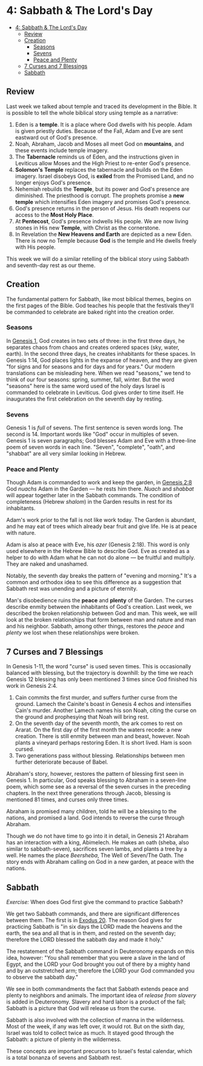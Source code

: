 # 4: Sabbath & The Lord's Day

<!-- TOC -->

- [4: Sabbath & The Lord's Day](#4-sabbath--the-lords-day)
  - [Review](#review)
  - [Creation](#creation)
    - [Seasons](#seasons)
    - [Sevens](#sevens)
    - [Peace and Plenty](#peace-and-plenty)
  - [7 Curses and 7 Blessings](#7-curses-and-7-blessings)
  - [Sabbath](#sabbath)

<!-- /TOC -->

## Review

Last week we talked about temple and traced its development in the Bible. It is possible to tell the whole biblical story using temple as a narrative:

1. Eden is a **temple**. It is a place where God dwells with his people. Adam is given priestly duties. Because of the Fall, Adam and Eve are sent eastward out of God's presence.
2. Noah, Abraham, Jacob and Moses all meet God on **mountains**, and these events include temple imagery.
3. The **Tabernacle** reminds us of Eden, and the instructions given in Leviticus allow Moses and the High Priest to re-enter God's presence.
4. **Solomon's** **Temple** replaces the tabernacle and builds on the Eden imagery. Israel disobeys God, is **exiled** from the Promised Land, and no longer enjoys God's presence.
5. Nehemiah rebuilds the **Temple**, but its power and God's presence are diminished. The priesthood is corrupt. The prophets promise a **new** **temple** which intensifies Eden imagery and promises God's presence.
6. God's presence returns in the person of Jesus. His death reopens our access to the **Most Holy Place**.
7. At **Pentecost**, God's presence indwells His people. We are now living stones in His new **Temple**, with Christ as the cornerstone.
8. In Revelation the **New Heavens and Earth** are depicted as a new Eden. There is now no Temple because **God** is the temple and He dwells freely with His people.

This week we will do a similar retelling of the biblical story using Sabbath and seventh-day rest as our theme.

## Creation

The fundamental pattern for Sabbath, like most biblical themes, begins on the first pages of the Bible. God teaches his people that the festivals they'll be commanded to celebrate are baked right into the creation order.

### Seasons

In [Genesis 1](https://biblehub.com/p/nas/heb/genesis/1.shtml), God creates in two sets of three: in the first three days, he separates chaos from chaos and creates ordered spaces (sky, water, earth). In the second three days, he creates inhabitants for these spaces. In Genesis 1:14, God places lights in the expanse of heaven, and they are given "for signs and for seasons and for days and for years." Our modern translations can be misleading here. When we read "seasons," we tend to think of our four seasons: spring, summer, fall, winter. But the word "seasons" here is the same word used of the holy days Israel is commanded to celebrate in Leviticus. God gives order to time itself. He inaugurates the first celebration on the seventh day by resting.

### Sevens

Genesis 1 is _full_ of sevens. The first sentence is seven words long. The second is 14. Important words like "God" occur in multiples of seven. Genesis 1 is seven paragraphs; God blesses Adam and Eve with a three-line poem of seven words in each line. "Seven", "complete", "oath", and "shabbat" are all very similar looking in Hebrew.

###  Peace and Plenty

Though Adam is commanded to work and keep the garden, in [Genesis 2:8](https://biblehub.com/p/nas/heb/genesis/2.shtml) God _nuachs_ Adam in the Garden — he rests him there. _Nuach_ and _shabbat_ will appear together later in the Sabbath commands. The condition of completeness (Hebrew _shalom_) in the Garden results in rest for its inhabitants.

Adam's work prior to the fall is not like work today. The Garden is abundant, and he may eat of trees which already bear fruit and give life. He is at peace with nature.

<!-- Rest requires recognizing that we have enough. The dichotomy of plenty and scarcity is important for understanding the dynamics of post-fall life. -->

Adam is also at peace with Eve, his _azer_ (Genesis 2:18). This word is only used elsewhere in the Hebrew Bible to describe God. Eve as created as a helper to do with Adam what he can not do alone — be fruitful and multiply. They are naked and unashamed.

Notably, the seventh day breaks the pattern of "evening and morning." It's a common and orthodox idea to see this difference as a suggestion that Sabbath rest was unending and a picture of eternity.

Man's disobedience ruins the **peace** and **plenty** of the Garden. The curses describe enmity between the inhabitants of God's creation. Last week, we described the broken relationship between God and man. This week, we will look at the broken relationships that form between man and nature and man and his neighbor. Sabbath, among other things, restores the _peace_ and _plenty_ we lost when these relationships were broken.

## 7 Curses and 7 Blessings

In Genesis 1-11, the word "curse" is used seven times. This is occasionally balanced with blessing, but the trajectory is downhill: by the time we reach Genesis 12 blessing has only been mentioned 3 times since God finished his work in Genesis 2:4.

1. Cain commits the first murder, and suffers further curse from the ground. Lamech the Cainite's boast in Genesis 4 echos and intensifies Cain's murder. Another Lamech names his son Noah, citing the curse on the ground and prophesying that Noah will bring rest.
2. On the seventh day of the seventh month, the ark comes to rest on Ararat. On the first day of the first month the waters recede: a new creation. There is still enmity between man and beast, however. Noah plants a vineyard perhaps restoring Eden. It is short lived. Ham is soon cursed.
3. Two generations pass without blessing. Relationships between men further deteriorate because of Babel.

Abraham's story, however, restores the pattern of blessing first seen in Genesis 1. In particular, God speaks blessing to Abraham in a seven-line poem, which some see as a reversal of the seven curses in the preceding chapters. In the next three generations through Jacob, blessing is mentioned 81 times, and curses only three times.

Abraham is promised many children, told he will be a blessing to the nations, and promised a land. God intends to reverse the curse through Abraham.

Though we do not have time to go into it in detail, in Genesis 21 Abraham has an interaction with a king, Abimelech. He makes an oath (sheba, also similar to sabbath-seven), sacrifices seven lambs, and plants a tree by a well. He names the place _Beersheba_, The Well of Seven/The Oath. The story ends with Abraham calling on God in a new garden, at peace with the nations.

## Sabbath

_Exercise:_ When does God first give the command to practice Sabbath?

We get two Sabbath commands, and there are significant differences between them. The first is in [Exodus 20](https://biblehub.com/p/nas/heb/exodus/20.shtml). The reason God gives for practicing Sabbath is "in six days the LORD made the heavens and the earth, the sea and all that is in them, and rested on the seventh day; therefore the LORD blessed the sabbath day and made it holy."

The restatement of the Sabbath command in Deuteronomy expands on this idea, however: "You shall remember that you were a slave in the land of Egypt, and the LORD your God brought you out of there by a mighty hand and by an outstretched arm; therefore the LORD your God commanded you to observe the sabbath day."

We see in both commandments the fact that Sabbath extends peace and plenty to neighbors and animals. The important idea of _release from slavery_ is added in Deuteronomy. Slavery and hard labor is a product of the fall; Sabbath is a picture that God will release us from the curse.

Sabbath is also involved with the collection of manna in the wilderness. Most of the week, if any was left over, it would rot. But on the sixth day, Israel was told to collect twice as much. It stayed good through the Sabbath: a picture of plenty in the wilderness.

These concepts are important precursors to Israel's festal calendar, which is a total bonanza of sevens and Sabbath rest.
